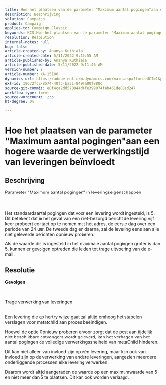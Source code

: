 ```yaml
---
title: Hoe het plaatsen van de parameter "Maximum aantal pogingen"aan een hogere waarde de verwerkingstijd van leveringen beïnvloedt
description: Beschrijving
solution: Campaign
product: Campaign
applies-to: Campaign Classic
keywords: KCS,Hoe het plaatsen van de parameter "Maximum aantal pogingen"aan een hogere waarde beïnvloedt de verwerkingstijd van leveringen
resolution: Resolution
internal-notes: null
bug: false
article-created-by: Ananya Kuthiala
article-created-date: 5/11/2022 9:10:55 AM
article-published-by: Ananya Kuthiala
article-published-date: 5/11/2022 9:11:46 AM
version-number: 2
article-number: KA-15106
dynamics-url: https://adobe-ent.crm.dynamics.com/main.aspx?forceUCI=1&pagetype=entityrecord&etn=knowledgearticle&id=1e53c73c-0ad1-ec11-a7b5-0022480a8e40
exl-id: 19672fcc-8574-40fc-ba31-849aa00f880c
source-git-commit: e8f4ca2dd578944d4fe399074fab461de88ad247
workflow-type: tm+mt
source-wordcount: '235'
ht-degree: 0%

---
```


# Hoe het plaatsen van de parameter &quot;Maximum aantal pogingen&quot;aan een hogere waarde de verwerkingstijd van leveringen beïnvloedt

## Beschrijving

Parameter &quot;Maximum aantal pogingen&quot; in leveringseigenschappen<br><br><br><br>
Het standaardaantal pogingen dat voor een levering wordt ingesteld, is 5. Dit betekent dat in het geval van een niet-bezorgd bericht de levering vijf keer probeert contact op te nemen met het adres, de eerste dag over een periode van 24 uur. De tweede dag en daarna, zal de levering eens aan alle niet geleverde berichten opnieuw proberen.



Als de waarde die is ingesteld in het maximale aantal pogingen groter is dan 5, kunnen er gevolgen optreden die leiden tot trage uitvoering van de e-mail.


## Resolutie

<b>Gevolgen</b>

<br><br>Trage verwerking van leveringen<br><br>


Een levering die op hertry wijze gaat zal altijd omhoog het stapelen verslagen voor metatchild aan proces beëindigen.

Hoewel de optie Opnieuw proberen ervoor zorgt dat de post aan tijdelijk niet beschikbare ontvangers wordt geleverd, kan het verhogen van het aantal pogingen de volledige verwerkingssnelheid van metaChild hinderen.

Dit kan niet alleen van invloed zijn op één levering, maar kan ook van invloed zijn op de verwerking van andere leveringen, aangezien meerdere onderliggende processen elke levering verwerken.



Daarom wordt altijd aangeraden de waarde op een maximumwaarde van 5 en niet meer dan 5 te plaatsen. Dit kan ook worden verlaagd.
